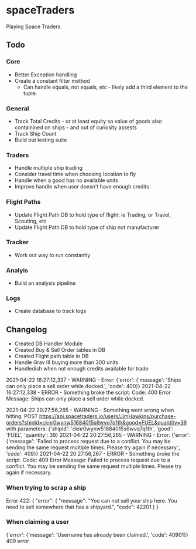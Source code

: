 # spaceTraders
 Playing Space Traders

  ## Todo
  ### Core
  - Better Exception handling
  - Create a constant filter method
    - Can handle equals, not equals, etc - likely add a third element to the tuple. 
  
  ### General
  - Track Total Credits - or at least equity so value of goods also containined on ships - and out of curiosity assests
  - Track Ship Count
  - Build out testing suite

  ### Traders
  - Handle multiple ship trading
  - Consider travel time when choosing location to fly
  - Handle when a good has no available units
  - Improve handle when user doesn't have enough credits

  ### Flight Paths
  - Update Flight Path DB to hold type of flight: ie Trading, or Travel, Scouting, etc
  - Update Flight Path DB to hold type of ship not manufacturer

  ### Tracker
  - Work out way to run constantly
  
  ### Analyis
  - Build an analysis pipeline

  ### Logs
  - Create database to track logs

## Changelog
- Created DB Handler Module
- Created Buy & Sell Order tables in DB
- Created Flight path table in DB
- Handle Grav III buying more than 300 units
- Handledish when not enough credits available for trade 


2021-04-22 16:27:12,337 - WARNING - Error: {'error': {'message': 'Ships can only place a sell order while docked.', 'code': 400}}
2021-04-22 16:27:12,338 - ERROR - Something broke the script. Code: 400 Error Message: Ships can only place a sell order while docked. 

2021-04-22 20:27:56,265 - WARNING - Something went wrong when hitting: POST https://api.spacetraders.io/users/JimHawkins/purchase-orders?shipId=cknr0wynw51684015s6wvq7q1th&good=FUEL&quantity=39 with parameters: {'shipId': 'cknr0wynw51684015s6wvq7q1th', 'good': 'FUEL', 'quantity': 39}
2021-04-22 20:27:56,265 - WARNING - Error: {'error': {'message': 'Failed to process request due to a conflict. You may be sending the same request multiple times. Please try again if necessary.', 'code': 409}}
2021-04-22 20:27:56,267 - ERROR - Something broke the script. Code: 409 Error Message: Failed to process request due to a conflict. You may be sending the same request multiple times. Please try again if necessary. 


### When trying to scrap a ship
Error 422: 
{
    "error": {
        "message": "You can not sell your ship here. You need to sell somewhere that has a shipyard.",
        "code": 42201
    }
}

### When claiming a user
{'error': {'message': 'Username has already been claimed.', 'code': 40901}} 409 error